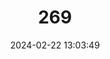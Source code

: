 ---
title: "269"
category: "Acomys minous"
draft: false
date: 2024-02-22 13:03:49
languages:
  English: ["Cretan Spiny Mouse", "Spiny Mouse", "Crete Spiny Mouse"]
  German: ["Kreta-Stachelmaus"]
  Spanish; Castilian: ["Ratón Espinoso De Creta"]
  French: ["Souris Épineuse De Crete"]
---